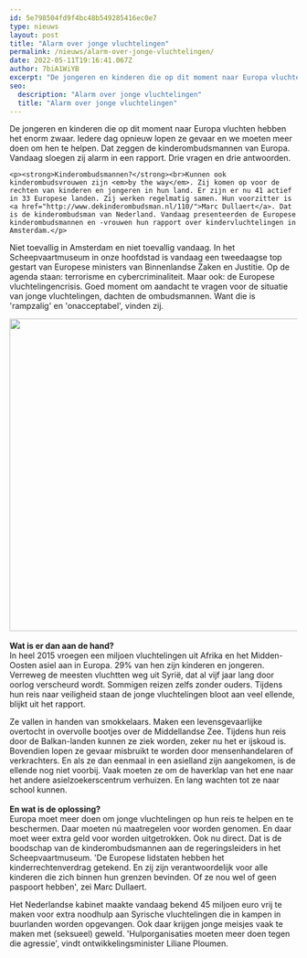 ```yaml
---
id: 5e798504fd9f4bc48b549285416ec0e7
type: nieuws
layout: post
title: "Alarm over jonge vluchtelingen"
permalink: /nieuws/alarm-over-jonge-vluchtelingen/
date: 2022-05-11T19:16:41.067Z
author: 7biA1WiYB
excerpt: "De jongeren en kinderen die op dit moment naar Europa vluchten hebben het enorm zwaar. Iedere dag opnieuw lopen ze gevaar en we moeten meer doen om hen te helpen. Dat zeggen de kinderombudsmannen van Europa. Vandaag sloegen zij alarm in een rapport. Drie vragen en drie antwoorden.   "
seo:
  description: "Alarm over jonge vluchtelingen"
  title: "Alarm over jonge vluchtelingen"
---
```

De jongeren en kinderen die op dit moment naar Europa vluchten hebben het enorm zwaar. Iedere dag opnieuw lopen ze gevaar en we moeten meer doen om hen te helpen. Dat zeggen de kinderombudsmannen van Europa. Vandaag sloegen zij alarm in een rapport. Drie vragen en drie antwoorden.   

    <p><strong>Kinderombudsmannen?</strong><br>Kunnen ook kinderombudsvrouwen zijn <em>by the way</em>. Zij komen op voor de rechten van kinderen en jongeren in hun land. Er zijn er nu 41 actief in 33 Europese landen. Zij werken regelmatig samen. Hun voorzitter is <a href="http://www.dekinderombudsman.nl/110/">Marc Dullaert</a>. Dat is de kinderombudsman van Nederland. Vandaag presenteerden de Europese kinderombudsmannen en -vrouwen hun rapport over kindervluchtelingen in Amsterdam.</p>
<p>Niet toevallig in Amsterdam en niet toevallig vandaag. In het Scheepvaartmuseum in onze hoofdstad is vandaag een tweedaagse top gestart van Europese ministers van Binnenlandse Zaken en Justitie. Op de agenda staan: terrorisme en cybercriminaliteit. Maar ook: de Europese vluchtelingencrisis. Goed moment om aandacht te vragen voor de situatie van jonge vluchtelingen, dachten de ombudsmannen. Want die is 'rampzalig' en 'onacceptabel', vinden zij.<br><div class="media media-element-container media-default"><div id="file-15461" class="file file-image file-image-jpeg">

        
  
  <div class="content">
    <img title="ANP" height="547" width="850" class="media-element file-default" src="https://original.sevendays.nl/sites/default/files/vluchtelingen_0.jpg" alt="">  </div>

  
</div>
</div><br><strong>Wat is er dan aan de hand?</strong><br>In heel 2015 vroegen een miljoen vluchtelingen uit Afrika en het Midden-Oosten asiel aan in Europa. 29% van hen zijn kinderen en jongeren. Verreweg de meesten vluchtten weg uit Syrië, dat al vijf jaar lang door oorlog verscheurd wordt. Sommigen reizen zelfs zonder ouders. Tijdens hun reis naar veiligheid staan de jonge vluchtelingen bloot aan veel ellende, blijkt uit het rapport.
<p>Ze vallen in handen van smokkelaars. Maken een levensgevaarlijke overtocht in overvolle bootjes over de Middellandse Zee. Tijdens hun reis door de Balkan-landen kunnen ze ziek worden, zeker nu het er ijskoud is. Bovendien lopen ze gevaar misbruikt te worden door mensenhandelaren of verkrachters. En als ze dan eenmaal in een asielland zijn aangekomen, is de ellende nog niet voorbij. Vaak moeten ze om de haverklap van het ene naar het andere asielzoekerscentrum verhuizen. En lang wachten tot ze naar school kunnen.<br><br><strong>En wat is de oplossing?</strong><br>Europa moet meer doen om jonge vluchtelingen op hun reis te helpen en te beschermen. Daar moeten nú maatregelen voor worden genomen. En daar moet weer extra geld voor worden uitgetrokken. Ook nu direct. Dat is de boodschap van de kinderombudsmannen aan de regeringsleiders in het Scheepvaartmuseum. 'De Europese lidstaten hebben het kinderrechtenverdrag getekend. En zij zijn verantwoordelijk voor alle kinderen die zich binnen hun grenzen bevinden. Of ze nou wel of geen paspoort hebben', zei Marc Dullaert.</p>
<p>Het Nederlandse kabinet maakte vandaag bekend 45 miljoen euro vrij te maken voor extra noodhulp aan Syrische vluchtelingen die in kampen in buurlanden worden opgevangen. Ook daar krijgen jonge meisjes vaak te maken met (seksueel) geweld. 'Hulporganisaties moeten meer doen tegen die agressie', vindt ontwikkelingsminister Liliane Ploumen.   </p>  
